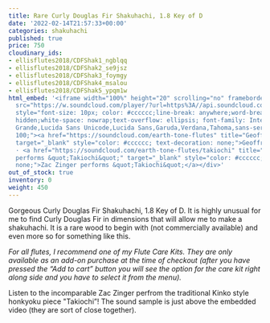 ```yaml
---
title: Rare Curly Douglas Fir Shakuhachi, 1.8 Key of D
date: '2022-02-14T21:57:33+00:00'
categories: shakuhachi
published: true
price: 750
cloudinary_ids:
- ellisflutes2018/CDFShak1_ngblqq
- ellisflutes2018/CDFShak2_se9jsz
- ellisflutes2018/CDFShak3_foymgy
- ellisflutes2018/CDFShak4_msalou
- ellisflutes2018/CDFShak5_ypqm1w
html_embed: '<iframe width="100%" height="20" scrolling="no" frameborder="no" allow="autoplay"
  src="https://w.soundcloud.com/player/?url=https%3A//api.soundcloud.com/tracks/879684958&color=%23ff5500&inverse=false&auto_play=false&show_user=true"></iframe><div
  style="font-size: 10px; color: #cccccc;line-break: anywhere;word-break: normal;overflow:
  hidden;white-space: nowrap;text-overflow: ellipsis; font-family: Interstate,Lucida
  Grande,Lucida Sans Unicode,Lucida Sans,Garuda,Verdana,Tahoma,sans-serif;font-weight:
  100;"><a href="https://soundcloud.com/earth-tone-flutes" title="Geoffrey Ellis Flutes"
  target="_blank" style="color: #cccccc; text-decoration: none;">Geoffrey Ellis Flutes</a>
  · <a href="https://soundcloud.com/earth-tone-flutes/takiochi" title="Zac Zinger
  performs &quot;Takiochi&quot;" target="_blank" style="color: #cccccc; text-decoration:
  none;">Zac Zinger performs &quot;Takiochi&quot;</a></div>'
out_of_stock: true
inventory: 0
weight: 450
---
```


Gorgeous Curly Douglas Fir Shakuhachi, 1.8 Key of D.  It is highly unusual for me to find Curly Douglas Fir in dimensions that will allow me to make a shakuhachi.  It is a rare wood to begin with (not commercially available) and even more so for something like this.

*For all flutes, I recommend one of my Flute Care Kits. They are only available as an add-on purchase at the time of checkout (after you have pressed the “Add to cart” button you will see the option for the care kit right along side and you have to select it from the menu).*

Listen to the incomparable Zac Zinger perfrom the traditional Kinko style honkyoku piece "Takiochi”!  The sound sample is just above the embedded video (they are sort of close together).